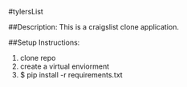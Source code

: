 #tylersList

##Description:
This is a craigslist clone application.

##Setup Instructions:
1. clone repo
1. create a virtual enviorment
1. $ pip install -r requirements.txt
